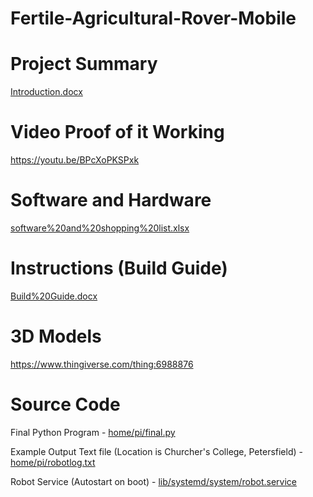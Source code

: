 # Fertile-Agricultural-Rover-Mobile

Project Summary
===============
[Introduction.docx](Introduction.docx)

Video Proof of it Working
=========================
https://youtu.be/BPcXoPKSPxk

Software and Hardware
=====================
[software%20and%20shopping%20list.xlsx](software%20and%20shopping%20list.xlsx)

Instructions (Build Guide)
==========================
[Build%20Guide.docx](Build%20Guide.docx)

3D Models
=========
https://www.thingiverse.com/thing:6988876

Source Code
===========
Final Python Program - [home/pi/final.py](home/pi/final.py)

Example Output Text file (Location is Churcher's College, Petersfield) - [home/pi/robotlog.txt](home/pi/robotlog.txt)

Robot Service (Autostart on boot) - [lib/systemd/system/robot.service](lib/systemd/system/robot.service)
